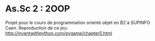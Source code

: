 As.Sc 2 : 2OOP
====

Projet pour le cours de programmation orienté objet en B2 à SUPINFO Caen.
Reproduction de ce jeu: http://inventwithpython.com/pygame/chapter5.html
